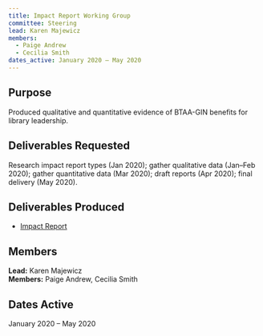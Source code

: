 ```yaml
---
title: Impact Report Working Group
committee: Steering
lead: Karen Majewicz
members:
  - Paige Andrew
  - Cecilia Smith
dates_active: January 2020 – May 2020
---
```


## Purpose

Produced qualitative and quantitative evidence of BTAA-GIN benefits for library leadership.

## Deliverables Requested

Research impact report types (Jan 2020); gather qualitative data (Jan–Feb 2020); gather quantitative data (Mar 2020); draft reports (Apr 2020); final delivery (May 2020).

## Deliverables Produced

- [Impact Report](../../library/impactreport_2020-05/)

## Members

**Lead:** Karen Majewicz  
**Members:** Paige Andrew, Cecilia Smith

## Dates Active

January 2020 – May 2020
